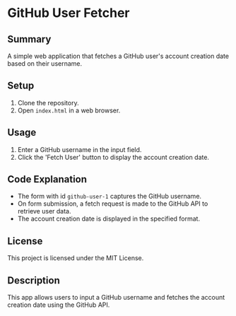 # GitHub User Fetcher

## Summary
A simple web application that fetches a GitHub user's account creation date based on their username.

## Setup
1. Clone the repository.
2. Open `index.html` in a web browser.

## Usage
1. Enter a GitHub username in the input field.
2. Click the 'Fetch User' button to display the account creation date.

## Code Explanation
- The form with id `github-user-1` captures the GitHub username.
- On form submission, a fetch request is made to the GitHub API to retrieve user data.
- The account creation date is displayed in the specified format.

## License
This project is licensed under the MIT License.

## Description
This app allows users to input a GitHub username and fetches the account creation date using the GitHub API.